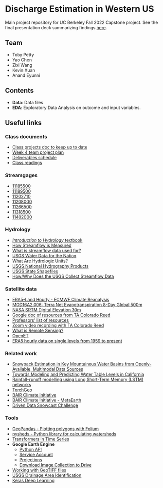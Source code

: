 #  Discharge Estimation in Western US

Main project repository for UC Berkeley Fall 2022 Capstone project. See the final presentation deck summarizing findings [here](https://docs.google.com/presentation/d/1pDesMmo2YIg6fW_5xN-YbuV7-70wK_8RJSI0UGFcpZ4/edit#slide=id.p).

## Team

* Toby Petty
* Yao Chen
* Zixi Wang
* Kevin Xuan
* Anand Eyunni

## Contents

* __Data__: Data files
* __EDA__: Exploratory Data Analysis on outcome and input variables.

## Useful links

### Class documents

* [Class projects doc to keep up to date](https://docs.google.com/document/d/1LBM29ygvnNxYweuMhWh08fNtYtXCTP49gnXhdLb99wQ/edit?pli=1)
* [Week 4 team project plan](https://docs.google.com/document/d/1Qak9mXSkFQAeHKkSVHOWZ2kBlKRn31ycUrY6lt2gMjo/edit#)
* [Deliverables schedule](https://docs.google.com/document/d/1CWLP_c4wEdrYaAs8mT3jkurGmQO50WAOvU2H-OGuPIU/edit)
* [Class readings](https://docs.google.com/document/d/1KXirHpMz3D0WAwnwFvdO07wTHc-pEa3-EGJJQ5yrFiw/edit#heading=h.k5pp898cixi4)

### Streamgages
* [11185500](https://waterdata.usgs.gov/nwis/inventory?agency_code=USGS&site_no=11185500)
* [11189500](https://waterdata.usgs.gov/nwis/inventory?agency_code=USGS&site_no=11189500)
* [11202710](https://waterdata.usgs.gov/nwis/inventory?agency_code=USGS&site_no=11202710)
* [11208000](https://waterdata.usgs.gov/nwis/inventory?agency_code=USGS&site_no=11208000)
* [11266500](https://waterdata.usgs.gov/nwis/inventory?agency_code=USGS&site_no=11266500)
* [11318500](https://waterdata.usgs.gov/nwis/inventory?agency_code=USGS&site_no=11318500)
* [11402000](https://waterdata.usgs.gov/nwis/inventory?agency_code=USGS&site_no=11402000)

### Hydrology

* [_Introduction to Hydrology_ textbook](https://margulis-group.github.io/teaching/)
* [How Streamflow is Measured](https://www.usgs.gov/special-topics/water-science-school/science/how-streamflow-measured)
* [What is streamflow data used for?](https://www.usgs.gov/special-topics/water-science-school/science/uses-streamflow-information)
* [USGS Water Data for the Nation](https://waterdata.usgs.gov/nwis/)
* [What Are Hydrologic Units?](https://water.usgs.gov/GIS/huc.html)
* [USGS National Hydrography Products](https://www.usgs.gov/national-hydrography/access-national-hydrography-products)
* [USGS State Shapefiles](https://prd-tnm.s3.amazonaws.com/index.html?prefix=StagedProducts/Hydrography/NHD/State/Shape/)
* [How/Why Does the USGS Collect Streamflow Data](https://www.usgs.gov/centers/dakota-water-science-center/howwhy-does-usgs-collect-streamflow-data)

### Satellite data

* [ERA5-Land Hourly - ECMWF Climate Reanalysis](https://developers.google.com/earth-engine/datasets/catalog/ECMWF_ERA5_LAND_HOURLY#bands)
* [MOD16A2.006: Terra Net Evapotranspiration 8-Day Global 500m](https://developers.google.com/earth-engine/datasets/catalog/MODIS_006_MOD16A2)
* [NASA SRTM Digital Elevation 30m](https://developers.google.com/earth-engine/datasets/catalog/USGS_SRTMGL1_003)
* [Google doc of resources from TA Colorado Reed](https://docs.google.com/document/d/1UYxjAyhIkgTUiOCvRwsWo-JBV9y0jmHluC0zWqU5M-Q/edit)
* [Professors' list of resources](https://docs.google.com/document/d/1f5q4R9SzMGcB734Oyqxy1ErVIpIZs1eCkHz0uaiqY4c/edit)
* [Zoom video recording with TA Colorado Reed](https://zoom.us/rec/play/LeGfgLJw4m33wnZFp5kqTWBikPFPYOAUOWMY62D2cGHgEOc5kE_5jd4ADvH9E4V3AacB9WWEOY1-jn8e.wMqvTPDgHHiK_d3o)
* [What is Remote Sensing?](https://www.earthdata.nasa.gov/learn/backgrounders/remote-sensing)
* [OpenET](https://openetdata.org/)
* [ERA5 hourly data on single levels from 1959 to present](https://cds.climate.copernicus.eu/cdsapp#!/dataset/reanalysis-era5-single-levels?tab=overview)

### Related work

* [Snowpack Estimation in Key Mountainous Water Basins from Openly-Available, Multimodal Data Sources](https://arxiv.org/pdf/2208.04246.pdf)
* [Towards Modeling and Predicting Water Table Levels in California](https://github.com/eddie-a-salinas/CA-Hydrology-W210-SP2022/blob/main/Towards%20Modeling%20and%20Predicting%20Water%20Table%20Levels%20in%20California.pdf)
* [Rainfall–runoff modelling using Long Short-Term Memory (LSTM) networks](https://hess.copernicus.org/articles/22/6005/2018/)
* [TorchGeo](https://github.com/microsoft/torchgeo)
* [BAIR Climate Initiative](https://data.berkeley.edu/news/new-uc-berkeley-initiative-uses-ai-research-solve-climate-problems)
* [BAIR Climate Initiative - MetaEarth](https://github.com/bair-climate-initiative/metaearth)
* [Driven Data Snowcast Challenge](https://drivendata.co/blog/swe-winners)

### Tools

* [GeoPandas - Plotting polygons with Folium](https://geopandas.org/en/stable/gallery/polygon_plotting_with_folium.html)
* [pysheds - Python library for calculating watersheds](https://github.com/mdbartos/pysheds)
* [Transformers in Time Series](https://github.com/qingsongedu/time-series-transformers-review)
* **Google Earth Engine**
  * [Python API](https://developers.google.com/earth-engine/tutorials/community/intro-to-python-api)
  * [Service Account](https://developers.google.com/earth-engine/guides/service_account)
  * [Projections](https://developers.google.com/earth-engine/guides/projections)
  * [Download Image Collection to Drive](https://stackoverflow.com/questions/67289225/download-image-from-google-earth-engine-imagecollection-to-drive)
* [Working with GeoTIFF files](https://towardsdatascience.com/reading-and-visualizing-geotiff-images-with-python-8dcca7a74510)
* [USGS Drainage Area Identification](https://streamstats.usgs.gov/ss/)
* [Keras Deep Learning](https://github.com/fchollet/deep-learning-with-python-notebooks)
